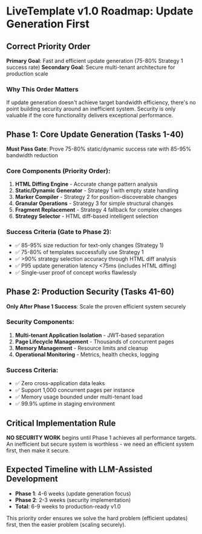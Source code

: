 # LiveTemplate v1.0 Roadmap: Update Generation First

## Correct Priority Order

**Primary Goal**: Fast and efficient update generation (75-80% Strategy 1 success rate)
**Secondary Goal**: Secure multi-tenant architecture for production scale

### Why This Order Matters

If update generation doesn't achieve target bandwidth efficiency, there's no point building security around an inefficient system. Security is only valuable if the core functionality delivers exceptional performance.

## Phase 1: Core Update Generation (Tasks 1-40)
**Must Pass Gate**: Prove 75-80% static/dynamic success rate with 85-95% bandwidth reduction

### Core Components (Priority Order):
1. **HTML Diffing Engine** - Accurate change pattern analysis
2. **Static/Dynamic Generator** - Strategy 1 with empty state handling 
3. **Marker Compiler** - Strategy 2 for position-discoverable changes
4. **Granular Operations** - Strategy 3 for simple structural changes
5. **Fragment Replacement** - Strategy 4 fallback for complex changes
6. **Strategy Selector** - HTML diff-based intelligent selection

### Success Criteria (Gate to Phase 2):
- ✅ 85-95% size reduction for text-only changes (Strategy 1) 
- ✅ 75-80% of templates successfully use Strategy 1
- ✅ >90% strategy selection accuracy through HTML diff analysis
- ✅ P95 update generation latency <75ms (includes HTML diffing)
- ✅ Single-user proof of concept works flawlessly

## Phase 2: Production Security (Tasks 41-60)
**Only After Phase 1 Success**: Scale the proven efficient system securely

### Security Components:
1. **Multi-tenant Application Isolation** - JWT-based separation
2. **Page Lifecycle Management** - Thousands of concurrent pages
3. **Memory Management** - Resource limits and cleanup
4. **Operational Monitoring** - Metrics, health checks, logging

### Success Criteria:
- ✅ Zero cross-application data leaks
- ✅ Support 1,000 concurrent pages per instance
- ✅ Memory usage bounded under multi-tenant load
- ✅ 99.9% uptime in staging environment

## Critical Implementation Rule

**NO SECURITY WORK** begins until Phase 1 achieves all performance targets. An inefficient but secure system is worthless - we need an efficient system first, then make it secure.

## Expected Timeline with LLM-Assisted Development

- **Phase 1**: 4-6 weeks (update generation focus)
- **Phase 2**: 2-3 weeks (security implementation)
- **Total**: 6-9 weeks to production-ready v1.0

This priority order ensures we solve the hard problem (efficient updates) first, then the easier problem (scaling securely).
